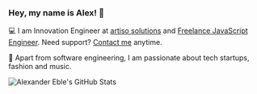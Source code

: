 ### Hey, my name is Alex! :wave:

:computer: I am Innovation Engineer at [artiso solutions](https://www.artiso.com) and [Freelance JavaScript Engineer](https://www.alex-eble.de). Need support? [Contact me](https://alex-eble.de/#kontakt) anytime.

:rocket: Apart from software engineering, I am passionate about tech startups, fashion and music.

![Alexander Eble's GitHub Stats](https://github-readme-stats.vercel.app/api?username=alexanderdavide&theme=react&count_private=true&show_icons=true)
